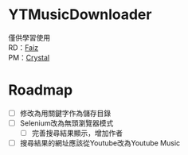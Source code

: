 # YTMusicDownloader
僅供學習使用\
RD：[Faiz](https://github.com/faiz135753)\
PM：[Crystal](https://github.com/x200706)

# Roadmap
- [ ] 修改為用關鍵字作為儲存目錄
- [ ] Selenium改為無頭瀏覽器模式
  - [ ] 完善搜尋結果顯示，增加作者
- [ ]  搜尋結果的網址應該從Youtube改為Youtube Music
